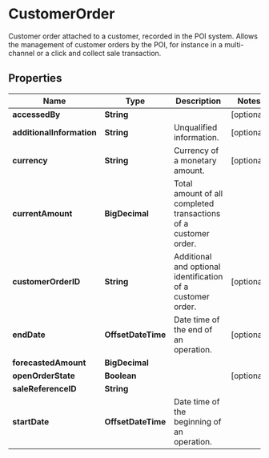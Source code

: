 

# CustomerOrder

Customer order attached to a customer, recorded in the POI system.  Allows the management of customer orders by the POI, for instance in a multi-channel or a click and collect sale transaction.

## Properties

| Name | Type | Description | Notes |
|------------ | ------------- | ------------- | -------------|
|**accessedBy** | **String** |  |  [optional] |
|**additionalInformation** | **String** | Unqualified information. |  [optional] |
|**currency** | **String** | Currency of a monetary amount. |  [optional] |
|**currentAmount** | **BigDecimal** | Total amount of all completed transactions of a customer order. |  |
|**customerOrderID** | **String** | Additional and optional identification of a customer order. |  [optional] |
|**endDate** | **OffsetDateTime** | Date time of the end of an operation. |  [optional] |
|**forecastedAmount** | **BigDecimal** |  |  |
|**openOrderState** | **Boolean** |  |  [optional] |
|**saleReferenceID** | **String** |  |  |
|**startDate** | **OffsetDateTime** | Date time of the beginning of an operation. |  |




